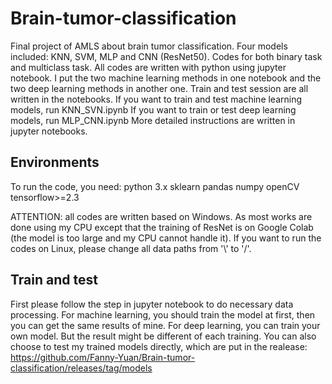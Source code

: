 # Brain-tumor-classification
Final project of AMLS about brain tumor classification. Four models included: KNN, SVM, MLP and CNN (ResNet50). Codes for both binary task and multiclass task. 
All codes are written with python using jupyter notebook. I put the two machine learning methods in one notebook and the two deep learning methods in another one. Train and test session are all written in the notebooks.
If you want to train and test machine learning models, run KNN_SVN.ipynb
If you want to train or test deep learning models, run MLP_CNN.ipynb
More detailed instructions are written in jupyter notebooks.

## Environments
To run the code, you need:
python 3.x
sklearn
pandas
numpy 
openCV
tensorflow>=2.3

ATTENTION: all codes are written based on Windows. As most works are done using my CPU except that the training of ResNet is on Google Colab (the model is too large and my CPU cannot handle it). If you want to run the codes on Linux, please change all data paths from '\\' to '/'.

## Train and test
First please follow the step in jupyter notebook to do necessary data processing. 
For machine learning, you should train the model at first, then you can get the same results of mine.
For deep learning, you can train your own model. But the result might be different of each training. You can also choose to test my trained models directly, which are put in the realease: https://github.com/Fanny-Yuan/Brain-tumor-classification/releases/tag/models

